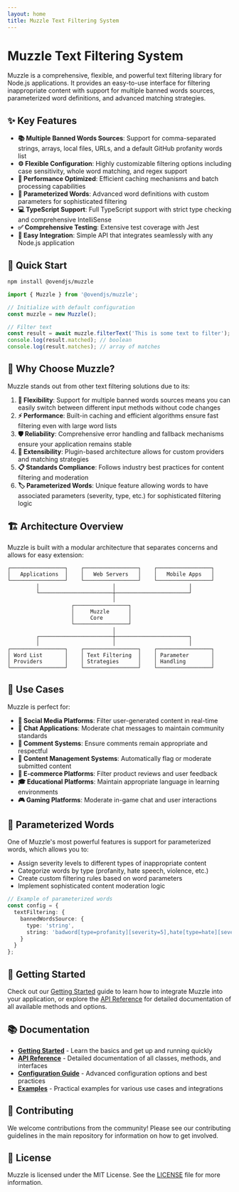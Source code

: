 ```yaml
---
layout: home
title: Muzzle Text Filtering System
---
```


# Muzzle Text Filtering System

Muzzle is a comprehensive, flexible, and powerful text filtering library for Node.js applications. It provides an easy-to-use interface for filtering inappropriate content with support for multiple banned words sources, parameterized word definitions, and advanced matching strategies.

## ✨ Key Features

- **📚 Multiple Banned Words Sources**: Support for comma-separated strings, arrays, local files, URLs, and a default GitHub profanity words list
- **⚙️ Flexible Configuration**: Highly customizable filtering options including case sensitivity, whole word matching, and regex support
- **🚀 Performance Optimized**: Efficient caching mechanisms and batch processing capabilities
- **🔧 Parameterized Words**: Advanced word definitions with custom parameters for sophisticated filtering
- **💻 TypeScript Support**: Full TypeScript support with strict type checking and comprehensive IntelliSense
- **✅ Comprehensive Testing**: Extensive test coverage with Jest
- **🔌 Easy Integration**: Simple API that integrates seamlessly with any Node.js application

## 🚀 Quick Start

```bash
npm install @ovendjs/muzzle
```

```typescript
import { Muzzle } from '@ovendjs/muzzle';

// Initialize with default configuration
const muzzle = new Muzzle();

// Filter text
const result = await muzzle.filterText('This is some text to filter');
console.log(result.matched); // boolean
console.log(result.matches); // array of matches
```

## 🎯 Why Choose Muzzle?

Muzzle stands out from other text filtering solutions due to its:

1. **🔀 Flexibility**: Support for multiple banned words sources means you can easily switch between different input methods without code changes
2. **⚡ Performance**: Built-in caching and efficient algorithms ensure fast filtering even with large word lists
3. **🛡️ Reliability**: Comprehensive error handling and fallback mechanisms ensure your application remains stable
4. **🔧 Extensibility**: Plugin-based architecture allows for custom providers and matching strategies
5. **📋 Standards Compliance**: Follows industry best practices for content filtering and moderation
6. **🏷️ Parameterized Words**: Unique feature allowing words to have associated parameters (severity, type, etc.) for sophisticated filtering logic

## 🏗️ Architecture Overview

Muzzle is built with a modular architecture that separates concerns and allows for easy extension:

```
┌─────────────────┐    ┌─────────────────┐    ┌─────────────────┐
│   Applications  │    │   Web Servers   │    │   Mobile Apps   │
└─────────────────┘    └─────────────────┘    └─────────────────┘
         │                       │                       │
         └───────────────────────┼───────────────────────┘
                                 │
                    ┌─────────────────┐
                    │     Muzzle      │
                    │     Core        │
                    └─────────────────┘
                                 │
         ┌───────────────────────┼───────────────────────┐
         │                       │                       │
┌─────────────────┐    ┌─────────────────┐    ┌─────────────────┐
│ Word List       │    │ Text Filtering  │    │ Parameter       │
│ Providers       │    │ Strategies      │    │ Handling        │
└─────────────────┘    └─────────────────┘    └─────────────────┘
```

## 📝 Use Cases

Muzzle is perfect for:

- **📱 Social Media Platforms**: Filter user-generated content in real-time
- **💬 Chat Applications**: Moderate chat messages to maintain community standards
- **💭 Comment Systems**: Ensure comments remain appropriate and respectful
- **📰 Content Management Systems**: Automatically flag or moderate submitted content
- **🛒 E-commerce Platforms**: Filter product reviews and user feedback
- **🎓 Educational Platforms**: Maintain appropriate language in learning environments
- **🎮 Gaming Platforms**: Moderate in-game chat and user interactions

## 🧩 Parameterized Words

One of Muzzle's most powerful features is support for parameterized words, which allows you to:

- Assign severity levels to different types of inappropriate content
- Categorize words by type (profanity, hate speech, violence, etc.)
- Create custom filtering rules based on word parameters
- Implement sophisticated content moderation logic

```typescript
// Example of parameterized words
const config = {
  textFiltering: {
    bannedWordsSource: {
      type: 'string',
      string: 'badword[type=profanity][severity=5],hate[type=hate][severity=9]'
    }
  }
};
```

## 🚀 Getting Started

Check out our [Getting Started](getting-started.md) guide to learn how to integrate Muzzle into your application, or explore the [API Reference](api-reference.md) for detailed documentation of all available methods and options.

## 📚 Documentation

- **[Getting Started](getting-started.md)** - Learn the basics and get up and running quickly
- **[API Reference](api-reference.md)** - Detailed documentation of all classes, methods, and interfaces
- **[Configuration Guide](configuration.md)** - Advanced configuration options and best practices
- **[Examples](examples/)** - Practical examples for various use cases and integrations

## 🤝 Contributing

We welcome contributions from the community! Please see our contributing guidelines in the main repository for information on how to get involved.

## 📄 License

Muzzle is licensed under the MIT License. See the [LICENSE](../LICENSE) file for more information.